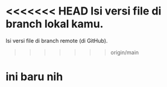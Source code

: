 <<<<<<< HEAD
Isi versi file di branch lokal kamu.
=======
Isi versi file di branch remote (di GitHub).
>>>>>>> origin/main
# ini baru nih